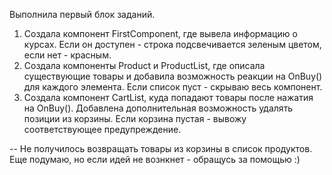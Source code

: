 Выполнила первый блок заданий.
1) Создала компонент FirstComponent, где вывела информацию о курсах. Если он доступен - строка подсвечивается зеленым цветом, если нет - красным.
2) Создала компоненты Product и ProductList, где описала существующие товары и добавила возможность реакции на OnBuy() для каждого элемента. Если список пуст - скрываю весь компонент.
3) Создала компонент CartList, куда попадают товары после нажатия на OnBuy(). Добавлена дополнительная возможность удалять позиции из корзины. Если корзина пустая - вывожу соответствующее предупреждение.

-- Не получилось возвращать товары из корзины в список продуктов. Еще подумаю, но если идей не вознкнет - обращусь за помощью :)